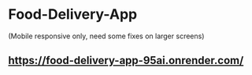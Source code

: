 # Food-Delivery-App
(Mobile responsive only, need some fixes on larger screens)
## https://food-delivery-app-95ai.onrender.com/